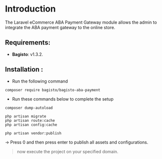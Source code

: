 # Introduction

The Laravel eCommerce ABA Payment Gateway module allows the admin to integrate the ABA payment gateway to the online store.

## Requirements:

- **Bagisto**: v1.3.2.

## Installation :
- Run the following command
```
composer require bagisto/bagisto-aba-payment
```

- Run these commands below to complete the setup
```
composer dump-autoload
```

```
php artisan migrate
php artisan route:cache
php artisan config:cache
```

```
php artisan vendor:publish
```
-> Press 0 and then press enter to publish all assets and configurations.

> now execute the project on your specified domain.
